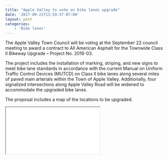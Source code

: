 ```yaml
---
title: "Apple Valley to vote on bike lanes upgrade"
date: '2017-09-21T13:59:37-07:00'
layout: post
categories:
    - 'Bike lanes'
---
```


The Apple Valley Town Council will be voting at the September 22 council meeting to award a contract to All American Asphalt for the Townwide Class II Bikeway Upgrade – Project No. 2016-03.

The project includes the installation of marking, striping, and new signs to meet bike lane standards in accordance with the current Manual on Uniform Traffic Control Devices (MUTCD) on Class II bike lanes along several miles of paved main arterials within the Town of Apple Valley. Additionally, four signalized intersections along Apple Valley Road will be widened to accommodate the upgraded bike lanes.

The proposal includes a map of the locations to be upgraded.

<iframe class="pdf" height="150" loading="lazy" src="/_assets/pdf/20170926-TOAV-bikeway-upgrade.pdf" width="300"></iframe>